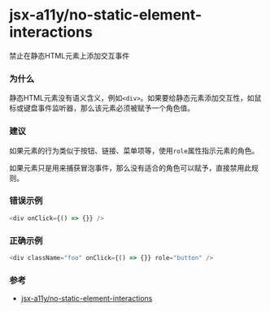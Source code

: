# jsx-a11y/no-static-element-interactions

禁止在静态HTML元素上添加交互事件

### 为什么

静态HTML元素没有语义含义，例如`<div>`。如果要给静态元素添加交互性，如鼠标或键盘事件监听器，那么该元素必须被赋予一个角色值。

### 建议

如果元素的行为类似于按钮、链接、菜单项等，使用`role`属性指示元素的角色。

如果元素只是用来捕获冒泡事件，那么没有适合的角色可以赋予，直接禁用此规则。

### 错误示例

```js
<div onClick={() => {}} />
```

### 正确示例

```js
<div className="foo" onClick={() => {}} role="button" />
```

### 参考

- [jsx-a11y/no-static-element-interactions](https://github.com/jsx-eslint/eslint-plugin-jsx-a11y/blob/master/docs/rules/no-static-element-interactions.md)
